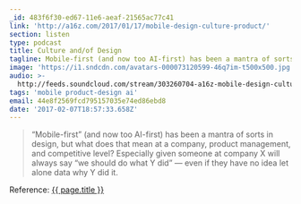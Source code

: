 ```yaml
---
_id: 483f6f30-ed67-11e6-aeaf-21565ac77c41
link: 'http://a16z.com/2017/01/17/mobile-design-culture-product/'
section: listen
type: podcast
title: Culture and/of Design
tagline: Mobile-first (and now too AI-first) has been a mantra of sorts in design
image: 'https://i1.sndcdn.com/avatars-000073120599-46q7im-t500x500.jpg'
audio: >-
  http://feeds.soundcloud.com/stream/303260704-a16z-mobile-design-culture-product.mp3
tags: 'mobile product-design ai'
email: 44e8f2569fcd795157035e74ed86ebd8
date: '2017-02-07T18:57:33.658Z'
---
```

> “Mobile-first” (and now too AI-first) has been a mantra of sorts in design, but what does that mean at a company, product management, and competitive level? Especially given someone at company X will always say “we should do what Y did” — even if they have no idea let alone data why Y did it.

Reference: <a href="{{ page.link }}" target="_blank">{{ page.title }}</a>

